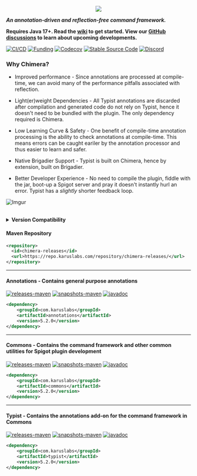 <p align = "center">
  <img src = "https://i.imgur.com/iHgSlXk.png">
</p>

**_An annotation-driven and reflection-free command framework._**

**Requires Java 17+. Read the [wiki](https://github.com/Pante/Chimera/wiki) to get started. View our [GitHub discussions](https://github.com/Pante/chimera/discussions/300) to learn about upcoming developments.**

[![CI/CD](https://github.com/Pante/Chimera/workflows/CI/CD/badge.svg)](https://github.com/Pante/Chimera/actions?query=workflow%3ACI%2FCD)
[![Funding](https://img.shields.io/badge/%F0%9F%A4%8D%20-sponsorship-ff69b4?style=flat-square)](https://github.com/sponsors/Pante)
[![Codecov](https://codecov.io/gh/Pante/Chimera/branch/master/graph/badge.svg)](https://codecov.io/gh/Pante/Chimera)
[![Stable Source Code](https://img.shields.io/badge/stable-branch-blue.svg)](https://github.com/Pante/Chimera/tree/stable)
[![Discord](https://img.shields.io/discord/140273735772012544.svg?style=flat-square)](https://discord.gg/uE4C9NQ)

### Why Chimera?
* Improved performance - Since annotations are processed at compile-time, we can avoid many of the performance pitfalls associated with reflection.

* Light(er)weight Dependencies - All Typist annotations are discarded after compilation and generated code do not rely on Typist, hence it doesn't need to be bundled with the plugin. The only dependency required is Chimera.

* Low Learning Curve & Safety - One benefit of compile-time annotation processing is the ability to check annotations at compile-time. This means errors can be caught eariler by the annotation processor and thus easier to learn and safer.

* Native Brigadier Support - Typist is built on Chimera, hence by extension, built on Brigadier.

* Better Developer Experience - No need to compile the plugin, fiddle with the jar, boot-up a Spigot server and pray it doesn't instantly hurl an error. Typist has a _slightly_ shorter feedback loop.

![Imgur](https://imgur.com/4gI73KN.gif)
<br>
<br>
<details>
    <summary>
        <b>Version Compatibility</b>
    </summary>

| Chimera Version | Minecraft Version |
|-----------------|-------------------|
| 5.4.0           | 1.19.0            |
| 5.3.0           | 1.18.2            |
| 5.2.0           | 1.18.0 - 1.18.1   |
| 5.1.0           | 1.17.1            |
| 5.0.0           | 1.17.0            |
| 4.9.0-SNAPSHOT  | 1.16.4            |
| 4.8.0           | 1.16.3            |
| 4.7.1           | 1.16.1            |
| 4.6.1           | 1.15.2            |
| 4.3.0           | 1.14 - 1.14.4     |
| 4.1.0           | 1.13.2            |
</details>

#### Maven Repository
```XML
<repository>
  <id>chimera-releases</id>
  <url>https://repo.karuslabs.com/repository/chimera-releases/</url>
</repository>
```

***
#### Annotations - Contains general purpose annotations
[![releases-maven](https://img.shields.io/maven-metadata/v/https/repo.karuslabs.com/repository/chimera-releases/com/karuslabs/chimera/maven-metadata.xml.svg)](https://repo.karuslabs.com/service/rest/repository/browse/chimera-releases/com/karuslabs/annotations/)
[![snapshots-maven](https://img.shields.io/maven-metadata/v/https/repo.karuslabs.com/repository/chimera-snapshots/com/karuslabs/chimera/maven-metadata.xml.svg)](https://repo.karuslabs.com/service/rest/repository/browse/chimera-snapshots/com/karuslabs/annotations/)
[![javadoc](https://img.shields.io/badge/javadoc-latest-brightgreen.svg)](https://repo.karuslabs.com/repository/chimera/latest/annotations/apidocs/index.html)
```XML
<dependency>
    <groupId>com.karuslabs</groupId>
    <artifactId>annotations</artifactId>
    <version>5.2.0</version>
</dependency>
```

***
#### Commons - Contains the command framework and other common utilities for Spigot plugin development
[![releases-maven](https://img.shields.io/maven-metadata/v/https/repo.karuslabs.com/repository/chimera-releases/com/karuslabs/chimera/maven-metadata.xml.svg)](https://repo.karuslabs.com/service/rest/repository/browse/chimera-releases/com/karuslabs/commons)
[![snapshots-maven](https://img.shields.io/maven-metadata/v/https/repo.karuslabs.com/repository/chimera-snapshots/com/karuslabs/chimera/maven-metadata.xml.svg)](https://repo.karuslabs.com/service/rest/repository/browse/chimera-snapshots/com/karuslabs/commons)
[![javadoc](https://img.shields.io/badge/javadoc-latest-brightgreen.svg)](https://repo.karuslabs.com/repository/chimera/latest/commons/apidocs/index.html)
```XML
<dependency>
    <groupId>com.karuslabs</groupId>
    <artifactId>commons</artifactId>
    <version>5.2.0</version>
</dependency>
```

***
#### Typist - Contains the annotations add-on for the command framework in Commons
[![releases-maven](https://img.shields.io/maven-metadata/v/https/repo.karuslabs.com/repository/chimera-releases/com/karuslabs/chimera/maven-metadata.xml.svg)](https://repo.karuslabs.com/service/rest/repository/browse/chimera-releases/com/karuslabs/typist)
[![snapshots-maven](https://img.shields.io/maven-metadata/v/https/repo.karuslabs.com/repository/chimera-snapshots/com/karuslabs/chimera/maven-metadata.xml.svg)](https://repo.karuslabs.com/service/rest/repository/browse/chimera-snapshots/com/karuslabs/typist)
[![javadoc](https://img.shields.io/badge/javadoc-latest-brightgreen.svg)](https://repo.karuslabs.com/repository/chimera/latest/typist/apidocs/index.html)
```XML
<dependency>
    <groupId>com.karuslabs</groupId>
    <artifactId>typist</artifactId>
    <version>5.2.0</version>
</dependency>
```
